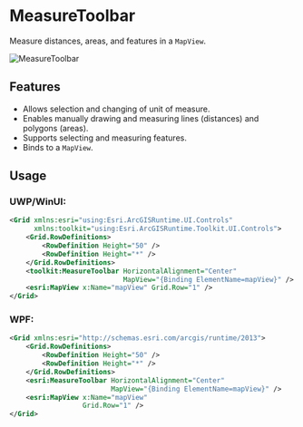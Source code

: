 # MeasureToolbar

Measure distances, areas, and features in a `MapView`.

![MeasureToolbar](https://user-images.githubusercontent.com/1378165/73389958-0f6dde00-428a-11ea-8c78-7192d49ea605.png)

## Features

- Allows selection and changing of unit of measure.
- Enables manually drawing and measuring lines (distances) and polygons (areas).
- Supports selecting and measuring features.
- Binds to a `MapView`.

## Usage

### UWP/WinUI:

```xml
<Grid xmlns:esri="using:Esri.ArcGISRuntime.UI.Controls"
      xmlns:toolkit="using:Esri.ArcGISRuntime.Toolkit.UI.Controls">
    <Grid.RowDefinitions>
        <RowDefinition Height="50" />
        <RowDefinition Height="*" />
    </Grid.RowDefinitions>
    <toolkit:MeasureToolbar HorizontalAlignment="Center"
                            MapView="{Binding ElementName=mapView}" />
    <esri:MapView x:Name="mapView" Grid.Row="1" />
</Grid>
```

### WPF:

```xml
<Grid xmlns:esri="http://schemas.esri.com/arcgis/runtime/2013">
    <Grid.RowDefinitions>
        <RowDefinition Height="50" />
        <RowDefinition Height="*" />
    </Grid.RowDefinitions>
    <esri:MeasureToolbar HorizontalAlignment="Center"
                         MapView="{Binding ElementName=mapView}" />
    <esri:MapView x:Name="mapView"
                  Grid.Row="1" />
</Grid>
```
